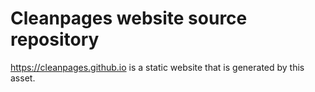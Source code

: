 # Cleanpages website source repository
https://cleanpages.github.io is a static website that is generated by this asset.
